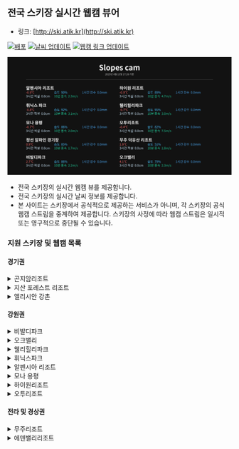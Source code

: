 ## 전국 스키장 실시간 웹캠 뷰어

* 링크: [http://ski.atik.kr](http://ski.atik.kr)

[![배포](https://github.com/hletrd/slopes/actions/workflows/static.yml/badge.svg)](https://github.com/hletrd/slopes/actions/workflows/static.yml)
[![날씨 업데이트](https://github.com/hletrd/slopes/actions/workflows/fetch_weather.yml/badge.svg)](https://github.com/hletrd/slopes/actions/workflows/fetch_weather.yml)
[![웹캠 링크 업데이트](https://github.com/hletrd/slopes/actions/workflows/webcam-scraper.yml/badge.svg)](https://github.com/hletrd/slopes/actions/workflows/webcam-scraper.yml)

![preview](preview.png)

* 전국 스키장의 실시간 웹캠 뷰를 제공합니다.
* 전국 스키장의 실시간 날씨 정보를 제공합니다.
* 본 사이트는 스키장에서 공식적으로 제공하는 서비스가 아니며, 각 스키장의 공식 웹캠 스트림을 중계하여 제공합니다. 스키장의 사정에 따라 웹캠 스트림은 일시적 또는 영구적으로 중단될 수 있습니다.

### 지원 스키장 및 웹캠 목록

#### 경기권
<details>
<summary>곤지암리조트</summary>

* 정상 휴게소
* 정상부 슬로프
* 중간 슬로프
* 초중급 베이스
* 중상급 베이스
</details>

<details>
<summary>지산 포레스트 리조트</summary>

* 레몬 탑승장
* 오렌지 / 뉴오렌지 탑승장
* 5번 / 6번 슬로프
* 블루 탑승장
* 실버 탑승장
</details>

<details>
<summary>엘리시안 강촌</summary>

* 유튜브 채널
</details>

#### 강원권
<details>
<summary>비발디파크</summary>

* 지원 예정
</details>

<details>
<summary>오크밸리</summary>

* 스키광장
* I 슬로프
* G 슬로프
* F 슬로프
* 플라워리프트 하차장
</details>

<details>
<summary>웰리힐리파크</summary>

* 알파
* 베이스
* 브라보
* 정상 광장
* 패밀리
* 워터플래닛
</details>

<details>
<summary>휘닉스파크</summary>

* 호크 / 스패로우
* 도도
* 불새마루
* 베이스
* 펭귄
* 스노우 빌리지
</details>

<details>
<summary>알펜시아 리조트</summary>

* 알펜시아 리조트 라이브캠
</details>

<details>
<summary>모나 용평</summary>

* 발왕산 氣 스카이워크
* 발왕산 천년주목숲길
* 베이스 전경 / 레드 슬로프
* 모나 용평 진입로
* 옐로우 슬로프
* 핑크 슬로프
* 메가그린 슬로포
* 골드 슬로프 전경
* 골드 슬로프 정상
* 레인보우 전경
* 레인보우 파라다이스 입구
* 피크 아일랜드
</details>

<details>
<summary>하이원리조트</summary>

* 하이원탑 (제우스1 입구)
* 하이원탑 (헤라2 입구)
* 하이원탑 (아폴로1 입구)
* 마운틴허브 (스노우월드 입구)
* 마운틴허브 (아폴로3 입구)
* 마운틴허브 (아테나2 입구)
* 마운틴 베이스 (아테나 리프트)
* 아테나2 하단
* 밸리탑 (빅토리아1 입구)
* 제우스2 합류구간
* 밸리허브 (헤라 리프트 입구)
* 밸리허브 (아폴로3 합류)
* 밸리허브 (제우스3)
* 제우스3 중단
* 아폴로4 중단
* 아폴로 베이스
* 제우스3 하단
* 밸리 베이스
</details>

<details>
<summary>오투리조트</summary>

* 스키하우스
* 오렌지
* 버금마루
* 으뜸마루
</details>

#### 전라 및 경상권
<details>
<summary>무주리조트</summary>

* 설천봉 정상
* 설천상단슬로프
* 모차르트, 미뉴에트
* 폴카
* 실크로드, 미뉴에트 하단
* 만선봉 정상
* 하이디하우스
* 서역기행, 썬다운
* 커넥션
* 설천하우스
* 만선하우스
</details>

<details>
<summary>에덴밸리리조트</summary>

* 베이직
* 슬로프 광장
</details>
